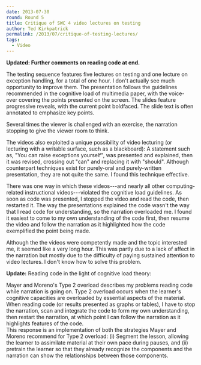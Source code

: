 ```yaml
---
date: 2013-07-30
round: Round 5
title: Critique of SWC 4 video lectures on testing
author: Ted Kirkpatrick
permalink: /2013/07/critique-of-testing-lectures/
tags:
  - Video
---
```

**Updated: Further comments on reading code at end.**

The testing sequence features five lectures on testing and one lecture on exception handling, for a total of one hour. I don't actually see much opportunity to improve them. The presentation follows the guidelines recommended in the cognitive load of multimedia paper, with the voice-over covering the points presented on the screen. The slides feature progressive reveals, with the current point boldfaced. The slide text is often annotated to emphasize key points.

Several times the viewer is challenged with an exercise, the narration stopping to give the viewer room to think.

The videos also exploited a unique possibility of video lecturing (or lecturing with a writable surface, such as a blackboard): A statement such as, "You can raise exceptions yourself", was presented and explained, then it was revised, crossing out "can" and replacing it with "should". Although counterpart techniques exist for purely-oral and purely-written presentation, they are not quite the same. I found this technique effective.

There was one way in which these videos---and nearly all other computing-related instructional videos---violated the cognitive load guidelines. As soon as code was presented, I stopped the video and read the code, then restarted it. The way the presentations explained the code wasn't the way that I read code for understanding, so the narration overloaded me. I found it easiest to come to my own understanding of the code first, then resume the video and follow the narration as it highlighted how the code exemplified the point being made.

Although the the videos were competently made and the topic interested me, it seemed like a very long hour. This was partly due to a lack of affect in the narration but mostly due to the difficulty of paying sustained attention to video lectures. I don't know how to solve this problem.

**Update:** Reading code in the light of cognitive load theory:

Mayer and Moreno's Type 2 overload describes my problems reading code while narration is going on. Type 2 overload occurs when the learner's cognitive capacities are overloaded by essential aspects of the material. When reading code (or results presented as graphs or tables), I have to stop the narration, scan and integrate the code to form my own understanding, then restart the narration, at which point I can follow the narration as it highlights features of the code.  
This response is an implementation of both the strategies Mayer and Moreno recommend for Type 2 overload: (i) Segment the lesson, allowing the learner to assimilate material at their own pace during pauses, and (ii) pretrain the learner so that they already recognize the components and the narration can show the relationships between those components.

